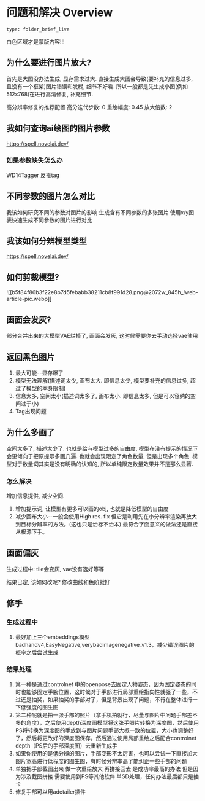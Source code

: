 # 问题和解决 Overview
 
```ccard
type: folder_brief_live
```

白色区域才是蒙版内容!!!
## 为什么要进行图片放大? 
首先是大图没办法生成, 显存需求过大. 直接生成大图会导致(要补充的信息过多, 且没有一个框架)图片错误和发糊, 细节不好看.
所以一般都是先生成小图(例如512x768)在进行高清修复, 补充细节.

高分辨率修复的推荐配置
高分迭代步数: 0
重绘幅度: 0.45
放大倍数: 2

## 我如何查询ai绘图的图片参数
https://spell.novelai.dev/

### 如果参数缺失怎么办
WD14Tagger 反推tag

## 不同参数的图片怎么对比
我该如何研究不同的参数对图片的影响
生成含有不同参数的多张图片
使用x/y图表快速生成不同参数的图片进行对比

## 我该如何分辨模型类型
https://spell.novelai.dev/

## 如何剪裁模型?
![[b5f84f86b3f22e8b7d5febabb38211cb8f991d28.png@2072w_845h_!web-article-pic.webp]]

## 画面会发灰?
部分合并出来的大模型VAE烂掉了, 画面会发灰, 这时候需要你去手动选择vae使用

## 返回黑色图片
1. 最大可能--显存爆了
2. 模型无法理解(描述词太少, 画布太大. 即信息太少, 模型要补充的信息过多, 超过了模型的本身限制)
3. 信息太多, 空间太小(描述词太多了, 画布太小. 即信息太多, 但是可以容纳的空间过于小)
4. Tag出现问题

## 为什么多画了
空间太多了, 描述太少了. 也就是给与模型过多的自由度, 模型在没有提示的情况下会更倾向于把原提示多画几遍. 也就会出现限定了角色数量, 但是出现多个角色.
模型对于数量词其实是没有明确的认知的, 所以单纯限定数量效果并不是那么显著. 
### 怎么解决
增加信息提供, 减少空间. 
1. 增加提示词, 让模型有更多可以画的obj, 也就是降低模型的自由度
2. 减少画布大小--一般会使用High res. fix 但它是利用先在小分辨率渲染再放大到目标分辨率的方法。(这也只是治标不治本)
最符合字面意义的做法还是直接从根源下手。

## 画面偏灰
生成过程中: tile会变灰, vae没有选好等等

结果已定, 该如何改呢? 修改曲线和色阶就好

## 修手
### 生成过程中
1. 最好加上三个embeddings模型badhandv4,EasyNegative,verybadimagenegative_v1.3，减少错误图片的概率之后尝试生成
### 结果处理
1. 第一种是通过controlnet 中的openpose去固定人物姿态，因为固定姿态的同时也能够固定手腕位置，这时候对于手部进行局部重绘指向性就强了一些，不过还是抽奖，如果抽奖的手部对了，但是背景出现了问题，不行在整体进行一下低强度的图生图
2. 第二种呢就是拍一张手部的照片（拿手机拍就行，尽量与图片中问题手部差不多的角度），之后使用depth深度图模型将这张手照片转换为深度图，然后使用PS将转换为深度图的手放到与图片问题手部大概一致的位置，大小也调整好了，然后将更改好的深度图保存。然后通过使用局部重绘之后配合controlnet depth（PS后的手部深度图）去重新生成手
3. 如果你使用的是低分辨的图片，手部变形不太厉害，也可以尝试一下直接加大图片宽高进行低程度的图生图，有时候分辨率高了能纠正一些手部的问题
4. 单独把手部截图出来 做一次重绘放大 再拼接回去 是成功率最高的办法 但是因为涉及截图拼接 需要使用到PS等其他软件 单SD处理，任何办法最后都只是抽卡
5. 修复手部可以用adetailer插件